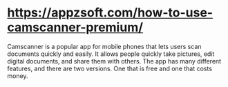 # https://appzsoft.com/how-to-use-camscanner-premium/
Camscanner is a popular app for mobile phones that lets users scan documents quickly and easily. It allows people quickly take pictures, edit digital documents, and share them with others. The app has many different features, and there are two versions. One that is free and one that costs money. 
